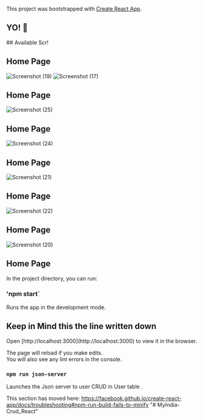 This project was bootstrapped with [Create React App](https://github.com/facebook/create-react-app).

<h2> YO! 🤟</h2>
## Available Scr!

<h2> Home Page </h2>

![Screenshot (19)](https://user-images.githubusercontent.com/71917947/195852611-d08c48d1-ae59-492d-ae3c-a9808294cdf0.png)
![Screenshot (17)](https://user-images.githubusercontent.com/71917947/195852780-e5540659-5bbf-43b5-9a22-164cc7e5bf5e.png)

<h2> Home Page </h2>

![Screenshot (25)](https://user-images.githubusercontent.com/71917947/195850967-8e0bc8ae-266e-40d1-9368-1a8a128bfcc7.png)

<h2> Home Page </h2>

![Screenshot (24)](https://user-images.githubusercontent.com/71917947/195851013-91f99e9e-c195-4708-b90b-8f8978549435.png)

<h2> Home Page </h2>

![Screenshot (21)](https://user-images.githubusercontent.com/71917947/195851041-7709d21d-cdf0-4bb7-91f6-724547fabb51.png)

<h2> Home Page </h2>

![Screenshot (22)](https://user-images.githubusercontent.com/71917947/195851054-ae32ede5-5a30-49cc-b16a-bd1d6acdad3f.png)

<h2> Home Page </h2>

![Screenshot (20)](https://user-images.githubusercontent.com/71917947/195851066-970d452a-fbd6-47b2-94bc-333c714f7cc6.png)

<h2> Home Page </h2>


In the project directory, you can run:

### 'npm start`

Runs the app in the development mode.<br />
<h2> Keep in Mind this the line written down </h2>
Open [http://localhost:3000](http://localhost:3000) to view it in the browser.

The page will reload if you make edits.<br />
You will also see any lint errors in the console.

### `npm run json-server`

Launches the Json server to user CRUD in User table .<br />

This section has moved here: https://facebook.github.io/create-react-app/docs/troubleshooting#npm-run-build-fails-to-minify
"# MyIndia-Crud_React" 
